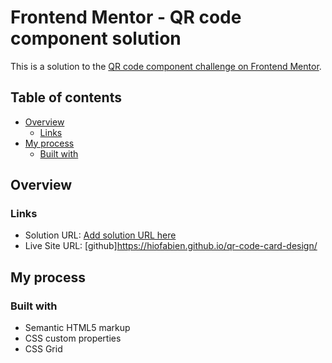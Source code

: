 # Frontend Mentor - QR code component solution

This is a solution to the [QR code component challenge on Frontend Mentor](https://www.frontendmentor.io/challenges/qr-code-component-iux_sIO_H).

## Table of contents

- [Overview](#overview)
  - [Links](#links)
- [My process](#my-process)
  - [Built with](#built-with)

## Overview

### Links

- Solution URL: [Add solution URL here](https://your-solution-url.com)
- Live Site URL: [github]https://hiofabien.github.io/qr-code-card-design/

## My process

### Built with

- Semantic HTML5 markup
- CSS custom properties
- CSS Grid
